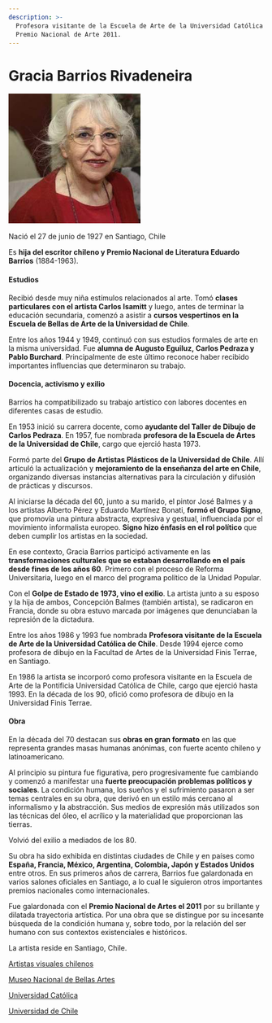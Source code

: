 ```yaml
---
description: >-
  Profesora visitante de la Escuela de Arte de la Universidad Católica de Chile.
  Premio Nacional de Arte 2011.
---
```


# Gracia Barrios Rivadeneira

![Gracia Barrios Rivadeneira. Foto: EcuRed.](../../.gitbook/assets/gracia_barrios.jpg)

Nació el 27 de junio de 1927 en Santiago, Chile

Es **hija del escritor chileno y Premio Nacional de Literatura Eduardo Barrios** \(1884-1963\).

#### Estudios

Recibió desde muy niña estímulos relacionados al arte. Tomó **clases particulares con el artista Carlos Isamitt** y luego, antes de terminar la educación secundaria, comenzó a asistir a **cursos vespertinos en la Escuela de Bellas de Arte de la Universidad de Chile**.

Entre los años 1944 y 1949, continuó con sus estudios formales de arte en la misma universidad. Fue **alumna de Augusto Eguiluz, Carlos Pedraza y Pablo Burchard**. Principalmente de este último reconoce haber recibido importantes influencias que determinaron su trabajo.

#### Docencia, activismo y exilio

Barrios ha compatibilizado su trabajo artístico con labores docentes en diferentes casas de estudio. 

En 1953 inició su carrera docente, como **ayudante del Taller de Dibujo de Carlos Pedraza**. En 1957, fue nombrada **profesora de la Escuela de Artes de la Universidad de Chile**, cargo que ejerció hasta 1973.

Formó parte del **Grupo de Artistas Plásticos de la Universidad de Chile**. Allí articuló la actualización y **mejoramiento de la enseñanza del arte en Chile**, organizando diversas instancias alternativas para la circulación y difusión de prácticas y discursos.

Al iniciarse la década del 60, junto a su marido, el pintor José Balmes y a los artistas Alberto Pérez y Eduardo Martínez Bonati, **formó el Grupo Signo**, que promovía una pintura abstracta, expresiva y gestual, influenciada por el movimiento informalista europeo. **Signo hizo énfasis en el rol político** que deben cumplir los artistas en la sociedad.

En ese contexto, Gracia Barrios participó activamente en las **transformaciones culturales que se estaban desarrollando en el país desde fines de los años 60**. Primero con el proceso de Reforma Universitaria, luego en el marco del programa político de la Unidad Popular.

Con el **Golpe de Estado de 1973, vino el exilio**. La artista junto a su esposo y la hija de ambos, Concepción Balmes \(también artista\), se radicaron en Francia, donde su obra estuvo marcada por imágenes que denunciaban la represión de la dictadura.

Entre los años 1986 y 1993 fue nombrada **Profesora visitante de la Escuela de Arte de la Universidad Católica de Chile**. Desde 1994 ejerce como profesora de dibujo en la Facultad de Artes de la Universidad Finis Terrae, en Santiago.

 En 1986 la artista se incorporó como profesora visitante en la Escuela de Arte de la Pontificia Universidad Católica de Chile, cargo que ejerció hasta 1993. En la década de los 90, ofició como profesora de dibujo en la Universidad Finis Terrae.

#### Obra

En la década del 70 destacan sus **obras en gran formato** en las que representa grandes masas humanas anónimas, con fuerte acento chileno y latinoamericano.

Al principio su pintura fue figurativa, pero progresivamente fue cambiando y comenzó a manifestar una **fuerte preocupación problemas políticos y sociales**. La condición humana, los sueños y el sufrimiento pasaron a ser temas centrales en su obra, que derivó en un estilo más cercano al informalismo y la abstracción. Sus medios de expresión más utilizados son las técnicas del óleo, el acrílico y la materialidad que proporcionan las tierras.

Volvió del exilio a mediados de los 80.

Su obra ha sido exhibida en distintas ciudades de Chile y en países como **España, Francia, México, Argentina, Colombia, Japón y Estados Unidos** entre otros. En sus primeros años de carrera, Barrios fue galardonada en varios salones oficiales en Santiago, a lo cual le siguieron otros importantes premios nacionales como internacionales.

Fue galardonada con el **Premio Nacional de Artes el 2011** por su brillante y dilatada trayectoria artística. Por una obra que se distingue por su incesante búsqueda de la condición humana y, sobre todo, por la relación del ser humano con sus contextos existenciales e históricos.

La artista reside en Santiago, Chile.

[Artistas visuales chilenos](http://www.artistasvisualeschilenos.cl/658/w3-article-40247.html)

[Museo Nacional de Bellas Artes](http://www.patrimoniocultural.gob.cl/dinamicas/DocAdjunto_956.pdf)

[Universidad Católica](https://www.uc.cl/es/la-universidad/premios-nacionales/7347-gracia-barrios-rivadeneira-1927)

[Universidad de Chile](http://www.uchile.cl/portal/presentacion/historia/grandes-figuras/premios-nacionales/artes/75085/gracia-barrios-rivadeneira)



